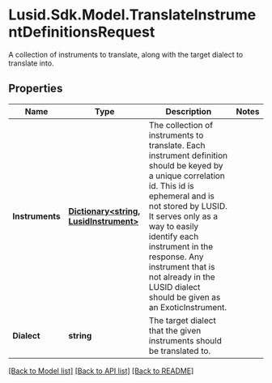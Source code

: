 # Lusid.Sdk.Model.TranslateInstrumentDefinitionsRequest
A collection of instruments to translate, along with the target dialect to translate into.

## Properties

Name | Type | Description | Notes
------------ | ------------- | ------------- | -------------
**Instruments** | [**Dictionary&lt;string, LusidInstrument&gt;**](LusidInstrument.md) | The collection of instruments to translate.                Each instrument definition should be keyed by a unique correlation id. This id is ephemeral  and is not stored by LUSID. It serves only as a way to easily identify each instrument in the response.                Any instrument that is not already in the LUSID dialect should be given as an ExoticInstrument. | 
**Dialect** | **string** | The target dialect that the given instruments should be translated to. | 

[[Back to Model list]](../README.md#documentation-for-models) [[Back to API list]](../README.md#documentation-for-api-endpoints) [[Back to README]](../README.md)

